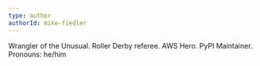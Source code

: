 ```yaml
---
type: author
authorId: mike-fiedler
---
```


Wrangler of the Unusual. Roller Derby referee. AWS Hero. PyPI Maintainer. Pronouns: he/him